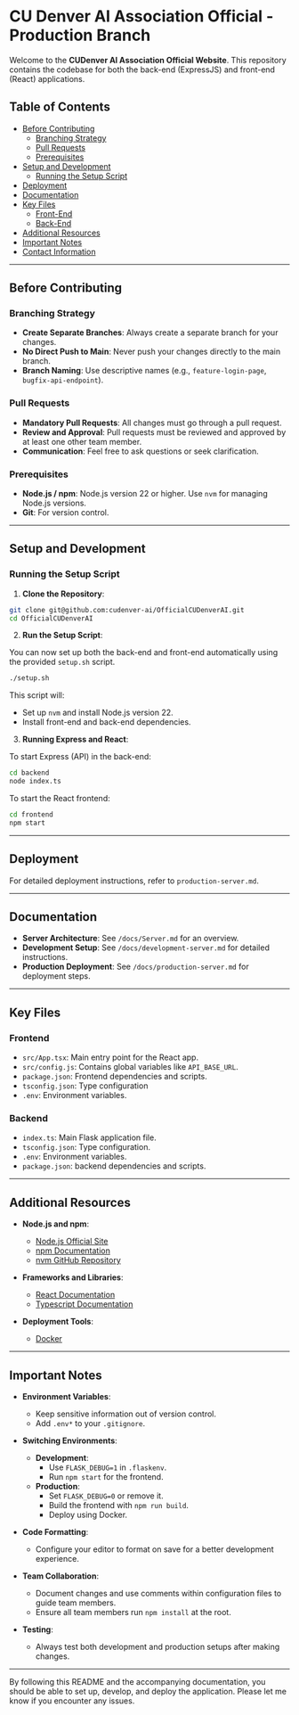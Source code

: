 # CU Denver AI Association Official - Production Branch

Welcome to the **CUDenver AI Association Official Website**. This repository contains the codebase for both the back-end (ExpressJS) and front-end (React) applications.

## Table of Contents
- [Before Contributing](#before-contributing)
  - [Branching Strategy](#branching-strategy)
  - [Pull Requests](#pull-requests)
  - [Prerequisites](#prerequisites)
- [Setup and Development](#setup-and-development)
  - [Running the Setup Script](#running-the-setup-script)
- [Deployment](#deployment)
- [Documentation](#documentation)
- [Key Files](#key-files)
  - [Front-End](#front-end)
  - [Back-End](#back-end)
- [Additional Resources](#additional-resources)
- [Important Notes](#important-notes)
- [Contact Information](#contact-information)

---

## Before Contributing

### Branching Strategy
- **Create Separate Branches**: Always create a separate branch for your changes.
- **No Direct Push to Main**: Never push your changes directly to the main branch.
- **Branch Naming**: Use descriptive names (e.g., `feature-login-page`, `bugfix-api-endpoint`).

### Pull Requests
- **Mandatory Pull Requests**: All changes must go through a pull request.
- **Review and Approval**: Pull requests must be reviewed and approved by at least one other team member.
- **Communication**: Feel free to ask questions or seek clarification.

### Prerequisites
- **Node.js / npm**: Node.js version 22 or higher.
  Use `nvm` for managing Node.js versions.
- **Git**: For version control.

---

## Setup and Development


### Running the Setup Script

1. **Clone the Repository**:

```bash
git clone git@github.com:cudenver-ai/OfficialCUDenverAI.git
cd OfficialCUDenverAI
```

2. **Run the Setup Script**:

You can now set up both the back-end and front-end automatically using the provided `setup.sh` script. 

```bash
./setup.sh
```

This script will:
- Set up `nvm` and install Node.js version 22.
- Install front-end and back-end dependencies.


3. **Running Express and React**:

To start Express (API) in the back-end:

```bash
cd backend
node index.ts
```

To start the React frontend:

```bash
cd frontend
npm start
```

---

## Deployment

For detailed deployment instructions, refer to `production-server.md`.

---

## Documentation

- **Server Architecture**: See `/docs/Server.md` for an overview.
- **Development Setup**: See `/docs/development-server.md` for detailed instructions.
- **Production Deployment**: See `/docs/production-server.md` for deployment steps.

---

## Key Files

### Frontend
- `src/App.tsx`: Main entry point for the React app.
- `src/config.js`: Contains global variables like `API_BASE_URL`.
- `package.json`: Frontend dependencies and scripts.
- `tsconfig.json`: Type configuration 
- `.env`: Environment variables.

### Backend
- `index.ts`: Main Flask application file.
- `tsconfig.json`: Type configuration.
- `.env`: Environment variables.
- `package.json`: backend dependencies and scripts.

---

## Additional Resources

- **Node.js and npm**:
  - [Node.js Official Site](https://nodejs.org/)
  - [npm Documentation](https://docs.npmjs.com/)
  - [nvm GitHub Repository](https://github.com/nvm-sh/nvm)
- **Frameworks and Libraries**:
  - [React Documentation](https://reactjs.org/)
  - [Typescript Documentation](https://www.typescriptlang.org/docs/)

- **Deployment Tools**:
  - [Docker](https://docs.docker.com/)

---

## Important Notes

- **Environment Variables**:
  - Keep sensitive information out of version control.
  - Add `.env*` to your `.gitignore`.

- **Switching Environments**:
  - **Development**:
    - Use `FLASK_DEBUG=1` in `.flaskenv`.
    - Run `npm start` for the frontend.
  - **Production**:
    - Set `FLASK_DEBUG=0` or remove it.
    - Build the frontend with `npm run build`.
    - Deploy using Docker.

- **Code Formatting**:
  - Configure your editor to format on save for a better development experience.

- **Team Collaboration**:
  - Document changes and use comments within configuration files to guide team members.
  - Ensure all team members run `npm install` at the root.

- **Testing**:
  - Always test both development and production setups after making changes.

---

By following this README and the accompanying documentation, you should be able to set up, develop, and deploy the application. Please let me know if you encounter any issues.